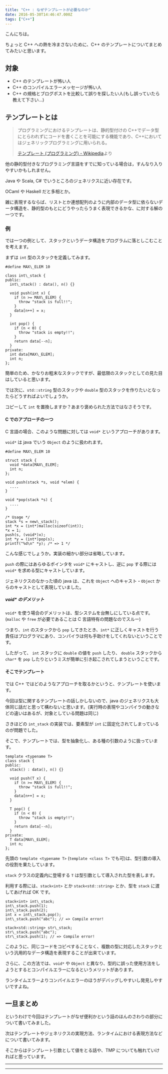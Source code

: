 ```yaml
---
title: "C++ : なぜテンプレートが必要なのか"
date: 2016-05-30T14:46:47.000Z
tags: ["C++"]
---
```


こんにちは。

ちょっと C++ への熱を冷まさないために、C++ のテンプレートについてまとめてみたいと思います。

## 対象

- C++ のテンプレートが怖い人
- C++ のコンパイルエラーメッセージが怖い人
- C++ の規格とブログポストを比較して誤りを探したい人(もし誤っていたら教えて下さい...)

## テンプレートとは

> プログラミングにおけるテンプレートは、静的型付けの C++でデータ型にとらわれずにコードを書くことを可能にする機能であり、C++においてはジェネリックプログラミングに用いられる。
>
> [テンプレート (プログラミング) - Wikipedia](<https://ja.wikipedia.org/wiki/%E3%83%86%E3%83%B3%E3%83%97%E3%83%AC%E3%83%BC%E3%83%88_(%E3%83%97%E3%83%AD%E3%82%B0%E3%83%A9%E3%83%9F%E3%83%B3%E3%82%B0)>)より

他の静的型付きなプログラミング言語をすでに知っている場合は，すんなり入りやすいかもしれません。

Java や Scala, C# でいうところのジェネリクスに近い存在です。

OCaml や Haskell だと多相とか。

雑に表現するならば、リストとか連想配列のように内部のデータ型に依らないデータ構造を、静的型のもとにどうやったらうまく表現できるかな、に対する解の一つです。

### 例

では一つの例として、スタックというデータ構造をプログラムに落としこむことを考えます。

まずは `int` 型のスタックを定義してみます。

```
#define MAX\_ELEM 10

class int\_stack {
public:
  int\_stack() : data(), n() {}

  void push(int x) {
    if (n >= MAX\_ELEM) {
      throw "stack is full!!";
    }
    data[n++] = x;
  }

  int pop() {
    if (n < 0) {
      throw "stack is empty!!";
    }
    return data[--n];
  }
private:
  int data[MAX\_ELEM];
  int n;
};

```

簡単のため、かなりお粗末なスタックですが、最低限のスタックとしての見た目はしていると思います。

では次に、`std::string` 型のスタックや `double` 型のスタックを作りたいとなったらどうすればよいでしょうか。

コピーして `int` を置換しますか？あまり褒められた方法ではなさそうです。

#### C でのアプローチの一つ

C 言語の場合、このような問題に対しては `void*` というアプローチがあります。

`void*` は java でいう `Object` のように扱われます。

```
#define MAX\_ELEM 10

struct stack {
  void *data[MAX\_ELEM];
  int n;
};

void push(stack *s, void *elem) {
  ....
}

void *pop(stack *s) {
  ....
}

/* Usage */
stack *s = new\_stack();
int *x = (int*)malloc(sizeof(int));
*x = 1;
push(s, (void*)x);
int *y = (int*)pop(s);
printf("%d\n" *y); /* => 1 */

```

こんな感じでしょうか。実装の細かい部分は省略しています。

`push` の際にはあらゆるポインタを `void*` にキャストし、逆に `pop` する際には `void*` を求める型にキャストしています。

ジェネリクスのなかった頃の java は、これを `Object` へのキャスト・`Object` からのキャストとして表現していました。

##### void\* のデメリット

`void*` を使う場合のデメリットは、型システムを台無しにしている点です。(`malloc` や `free` が必要であることは C 言語特有の問題なのでスルー)

つまり、`int` のスタックから `pop` してきたとき、`int*` に正しくキャストを行う責任はプログラマにあり、コンパイラは何も手助けをしてくれないということです。

したがって、 `int` スタックに `double` の値を `push` したり、 `double` スタックから `char*` を `pop` したりというミスが簡単に引き起こされてしまうということです。

#### そこでテンプレート

では C++ ではどのようなアプローチを取るかというと、テンプレートを使います。

今回は型に関するテンプレートの話しかしないので、java のジェネリクスも大体同じ話だと思って構わないと思います。(実行時の表現やコンパイラの動きなどの違いはあるが、対象としている問題は同じ)

さきほどの `int_stack` の実装では、要素型が `int` に固定化されてしまっているのが問題でした。

そこで、テンプレートでは、型を抽象化し、ある種の引数のように扱っています。

```
template <typename T>
class stack {
public:
  stack() : data(), n() {}

  void push(T x) {
    if (n >= MAX\_ELEM) {
      throw "stack is full!!";
    }
    data[n++] = x;
  }

  T pop() {
    if (n < 0) {
      throw "stack is empty!!";
    }
    return data[--n];
  }
private:
  T data[MAX\_ELEM];
  int n;
};

```

先頭の `template <typename T>` (`template <class T>` でも可)は、型引数の導入の役割を果たしています。

`stack` クラスの定義内に登場する `T` は型引数として導入された型を表します。

利用する際には、`stack<int>` とか `stack<std::string>` とか、型を `stack` に渡してあげれば OK です。

```
stack<int> int\_stack;
int\_stack.push(1);
int\_stack.push(2);
int x = int\_stack.pop();
int\_stack.push("abc"); // => Compile error!

stack<std::string> str\_stack;
str\_stack.push("abc");
str\_stack.push(1); // => Compile error!

```

このように、同じコードをコピペすることなく、複数の型に対応したスタックという汎用的なデータ構造を表現することが出来ています。

さらに、この方法では、`void*` や `Object` と異なり、型的に誤った使用方法をしようとするとコンパイルエラーになるというメリットがあります。

ランタイムエラーよりコンパイルエラーのほうがデバッグしやすいし発見しやすいですよね。

## 一旦まとめ

というわけで今回はテンプレートがなぜ便利かという話のほんのさわりの部分について書いてみました。

次はテンプレートやジェネリクスの実現方法、ランタイムにおける表現方法などについて書いてみます。

そこからはテンプレート引数として値をとる話や、TMP についても触れていければと思っています。

---

---
